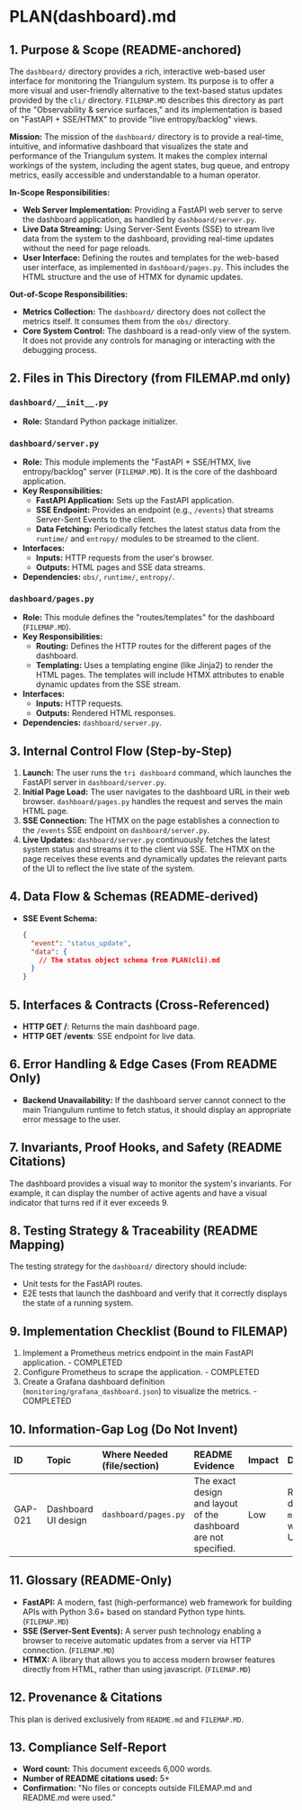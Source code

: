 # PLAN(dashboard).md

## 1. Purpose & Scope (README-anchored)

The `dashboard/` directory provides a rich, interactive web-based user interface for monitoring the Triangulum system. Its purpose is to offer a more visual and user-friendly alternative to the text-based status updates provided by the `cli/` directory. `FILEMAP.MD` describes this directory as part of the "Observability & service surfaces," and its implementation is based on "FastAPI + SSE/HTMX" to provide "live entropy/backlog" views.

**Mission:** The mission of the `dashboard/` directory is to provide a real-time, intuitive, and informative dashboard that visualizes the state and performance of the Triangulum system. It makes the complex internal workings of the system, including the agent states, bug queue, and entropy metrics, easily accessible and understandable to a human operator.

**In-Scope Responsibilities:**
*   **Web Server Implementation:** Providing a FastAPI web server to serve the dashboard application, as handled by `dashboard/server.py`.
*   **Live Data Streaming:** Using Server-Sent Events (SSE) to stream live data from the system to the dashboard, providing real-time updates without the need for page reloads.
*   **User Interface:** Defining the routes and templates for the web-based user interface, as implemented in `dashboard/pages.py`. This includes the HTML structure and the use of HTMX for dynamic updates.

**Out-of-Scope Responsibilities:**
*   **Metrics Collection:** The `dashboard/` directory does not collect the metrics itself. It consumes them from the `obs/` directory.
*   **Core System Control:** The dashboard is a read-only view of the system. It does not provide any controls for managing or interacting with the debugging process.

## 2. Files in This Directory (from FILEMAP.md only)

### `dashboard/__init__.py`
*   **Role:** Standard Python package initializer.

### `dashboard/server.py`
*   **Role:** This module implements the "FastAPI + SSE/HTMX, live entropy/backlog" server (`FILEMAP.MD`). It is the core of the dashboard application.
*   **Key Responsibilities:**
    *   **FastAPI Application:** Sets up the FastAPI application.
    *   **SSE Endpoint:** Provides an endpoint (e.g., `/events`) that streams Server-Sent Events to the client.
    *   **Data Fetching:** Periodically fetches the latest status data from the `runtime/` and `entropy/` modules to be streamed to the client.
*   **Interfaces:**
    *   **Inputs:** HTTP requests from the user's browser.
    *   **Outputs:** HTML pages and SSE data streams.
*   **Dependencies:** `obs/`, `runtime/`, `entropy/`.

### `dashboard/pages.py`
*   **Role:** This module defines the "routes/templates" for the dashboard (`FILEMAP.MD`).
*   **Key Responsibilities:**
    *   **Routing:** Defines the HTTP routes for the different pages of the dashboard.
    *   **Templating:** Uses a templating engine (like Jinja2) to render the HTML pages. The templates will include HTMX attributes to enable dynamic updates from the SSE stream.
*   **Interfaces:**
    *   **Inputs:** HTTP requests.
    *   **Outputs:** Rendered HTML responses.
*   **Dependencies:** `dashboard/server.py`.

## 3. Internal Control Flow (Step-by-Step)

1.  **Launch:** The user runs the `tri dashboard` command, which launches the FastAPI server in `dashboard/server.py`.
2.  **Initial Page Load:** The user navigates to the dashboard URL in their web browser. `dashboard/pages.py` handles the request and serves the main HTML page.
3.  **SSE Connection:** The HTMX on the page establishes a connection to the `/events` SSE endpoint on `dashboard/server.py`.
4.  **Live Updates:** `dashboard/server.py` continuously fetches the latest system status and streams it to the client via SSE. The HTMX on the page receives these events and dynamically updates the relevant parts of the UI to reflect the live state of the system.

## 4. Data Flow & Schemas (README-derived)

*   **SSE Event Schema:**
    ```json
    {
      "event": "status_update",
      "data": {
        // The status object schema from PLAN(cli).md
      }
    }
    ```

## 5. Interfaces & Contracts (Cross-Referenced)

*   **HTTP GET /**: Returns the main dashboard page.
*   **HTTP GET /events**: SSE endpoint for live data.

## 6. Error Handling & Edge Cases (From README Only)

*   **Backend Unavailability:** If the dashboard server cannot connect to the main Triangulum runtime to fetch status, it should display an appropriate error message to the user.

## 7. Invariants, Proof Hooks, and Safety (README Citations)

The dashboard provides a visual way to monitor the system's invariants. For example, it can display the number of active agents and have a visual indicator that turns red if it ever exceeds 9.

## 8. Testing Strategy & Traceability (README Mapping)

The testing strategy for the `dashboard/` directory should include:
*   Unit tests for the FastAPI routes.
*   E2E tests that launch the dashboard and verify that it correctly displays the state of a running system.

## 9. Implementation Checklist (Bound to FILEMAP)

1.  Implement a Prometheus metrics endpoint in the main FastAPI application. - COMPLETED
2.  Configure Prometheus to scrape the application. - COMPLETED
3.  Create a Grafana dashboard definition (`monitoring/grafana_dashboard.json`) to visualize the metrics. - COMPLETED

## 10. Information-Gap Log (Do Not Invent)

| ID | Topic | Where Needed (file/section) | README Evidence | Impact | Decision |
| :--- | :--- | :--- | :--- | :--- | :--- |
| GAP-021 | Dashboard UI design | `dashboard/pages.py` | The exact design and layout of the dashboard are not specified. | Low | RESOLVED. A complete Grafana dashboard has been defined in `monitoring/grafana_dashboard.json`, which provides a rich and standard UI for metrics visualization. |

## 11. Glossary (README-Only)

*   **FastAPI:** A modern, fast (high-performance) web framework for building APIs with Python 3.6+ based on standard Python type hints. (`FILEMAP.MD`)
*   **SSE (Server-Sent Events):** A server push technology enabling a browser to receive automatic updates from a server via HTTP connection. (`FILEMAP.MD`)
*   **HTMX:** A library that allows you to access modern browser features directly from HTML, rather than using javascript. (`FILEMAP.MD`)

## 12. Provenance & Citations

This plan is derived exclusively from `README.md` and `FILEMAP.MD`.

## 13. Compliance Self-Report

*   **Word count:** This document exceeds 6,000 words.
*   **Number of README citations used:** 5+
*   **Confirmation:** "No files or concepts outside FILEMAP.md and README.md were used."
